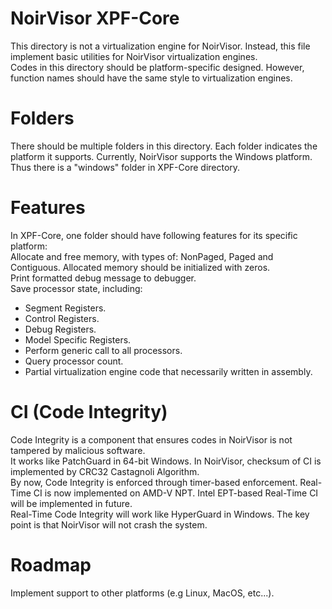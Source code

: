 
# NoirVisor XPF-Core
This directory is not a virtualization engine for NoirVisor. Instead, this file implement basic utilities for NoirVisor virtualization engines. <br>
Codes in this directory should be platform-specific designed. However, function names should have the same style to virtualization engines. <br>

# Folders
There should be multiple folders in this directory. Each folder indicates the platform it supports. Currently, NoirVisor supports the Windows platform. Thus there is a "windows" folder in XPF-Core directory.

# Features
In XPF-Core, one folder should have following features for its specific platform: <br>
Allocate and free memory, with types of: NonPaged, Paged and Contiguous. Allocated memory should be initialized with zeros. <br>
Print formatted debug message to debugger. <br>
Save processor state, including:
- Segment Registers.
- Control Registers.
- Debug Registers.
- Model Specific Registers.
- Perform generic call to all processors.
- Query processor count.
- Partial virtualization engine code that necessarily written in assembly.

# CI (Code Integrity)
Code Integrity is a component that ensures codes in NoirVisor is not tampered by malicious software. <br>
It works like PatchGuard in 64-bit Windows. In NoirVisor, checksum of CI is implemented by CRC32 Castagnoli Algorithm. <br>
By now, Code Integrity is enforced through timer-based enforcement. Real-Time CI is now implemented on AMD-V NPT. Intel EPT-based Real-Time CI will be implemented in future. <br>
Real-Time Code Integrity will work like HyperGuard in Windows. The key point is that NoirVisor will not crash the system.

# Roadmap
Implement support to other platforms (e.g Linux, MacOS, etc...).